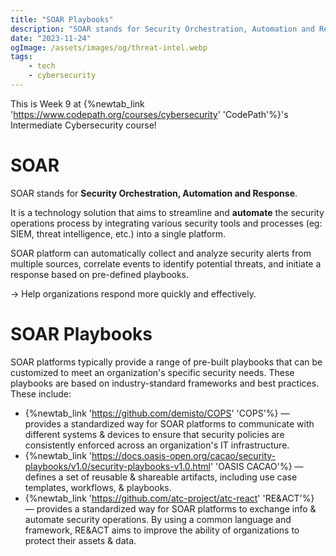 ```yaml
---
title: "SOAR Playbooks"
description: "SOAR stands for Security Orchestration, Automation and Response. It is a technology solution that aims to streamline and automate the security operations process by integrating various security tools and processes (eg: SIEM, threat intelligence, etc.) into a single platform"
date: "2023-11-24"
ogImage: /assets/images/og/threat-intel.webp
tags:
    - tech
    - cybersecurity
---
```


This is Week 9 at {%newtab_link 'https://www.codepath.org/courses/cybersecurity' 'CodePath'%}'s Intermediate Cybersecurity course!

# SOAR

SOAR stands for **Security Orchestration, Automation and Response**.

It is a technology solution that aims to streamline and **automate** the security operations process by integrating various security tools and processes (eg: SIEM, threat intelligence, etc.) into a single platform.

SOAR platform can automatically collect and analyze security alerts from multiple sources, correlate events to identify potential threats, and initiate a response based on pre-defined playbooks.

→ Help organizations respond more quickly and effectively.

# SOAR Playbooks

SOAR platforms typically provide a range of pre-built playbooks that can be customized to meet an organization's specific security needs.
These playbooks are based on industry-standard frameworks and best practices. These include:

- {%newtab_link 'https://github.com/demisto/COPS' 'COPS'%} — provides a standardized way for SOAR platforms to communicate with different systems & devices to ensure that security policies are consistently enforced across an organization's IT infrastructure.
-  {%newtab_link 'https://docs.oasis-open.org/cacao/security-playbooks/v1.0/security-playbooks-v1.0.html' 'OASIS CACAO'%} — defines a set of reusable & shareable artifacts, including use case templates, workflows, & playbooks.
-   {%newtab_link 'https://github.com/atc-project/atc-react' 'RE&ACT'%} — provides a standardized way for SOAR platforms to exchange info & automate security operations. By using a common language and framework, RE&ACT aims to improve the ability of organizations to protect their assets & data.
